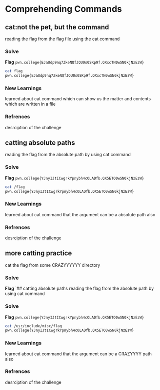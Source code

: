 # Comprehending Commands

## cat:not the pet, but the command
reading the flag from the flag file using the cat command

### Solve
**Flag** `pwn.college{EJaUdp9nq7ZkeNQfJQU0s0SKp9f.QXxcTN0wSN0kjNzEzW}`

```bash
cat flag
pwn.college{EJaUdp9nq7ZkeNQfJQU0s0SKp9f.QXxcTN0wSN0kjNzEzW}
```
### New Learnings
learned about cat command which can show us the matter and contents which are written in a file

### Refrences
desrciption of the challenge


## catting absolute paths
reading the flag from the absolute path by using cat command

### Solve
**Flag** `pwn.college{YJnyIJtICwgrkYpnybh4cOLADfb.QX5ETO0wSN0kjNzEzW}`

```bash
cat /flag
pwn.college{YJnyIJtICwgrkYpnybh4cOLADfb.QX5ETO0wSN0kjNzEzW}
```
### New Learnings
learned about cat command that the argument can be a absolute path also

### Refrences
desrciption of the challenge


## more catting practice
cat the flag from some CRAZYYYYYY directory

### Solve
**Flag** `## catting absolute paths
reading the flag from the absolute path by using cat command

### Solve
**Flag** `pwn.college{YJnyIJtICwgrkYpnybh4cOLADfb.QX5ETO0wSN0kjNzEzW}`

```bash
cat /usr/include/misc/flag
pwn.college{YJnyIJtICwgrkYpnybh4cOLADfb.QX5ETO0wSN0kjNzEzW}
```
### New Learnings
learned about cat command that the argument can be a CRAZYYYY path also

### Refrences
desrciption of the challenge

